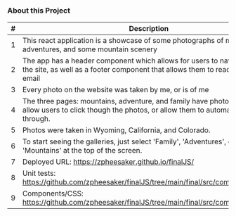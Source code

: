 ### About this Project
|#|Description|
|--|--|
|1|This react application is a showcase of some photographs of my family, my adventures, and some mountain scenery|
|2|The app has a header component which allows for users to navigate around the site, as well as a footer component that allows them to reach me via email|
|3|Every photo on the website was taken by me, or is of me| 
|4|The three pages: mountains, adventure, and family have photo galleries that allow users to click though the photos, or allow them to automatically go through.| 
|5|Photos were taken in Wyoming, California, and Colorado.
|6|To start seeing the galleries, just select 'Family', 'Adventures', or 'Mountains' at the top of the screen. |
|7|Deployed URL: https://zpheesaker.github.io/finalJS/|
|8|Unit tests: https://github.com/zpheesaker/finalJS/tree/main/final/src/components/tests|
|9|Components/CSS: https://github.com/zpheesaker/finalJS/tree/main/final/src/components|